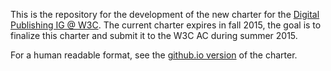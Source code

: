 This is the repository for the development of the new charter for the [Digital Publishing IG @ W3C](http://www.w3.org/dpub/IG). The current charter expires in fall 2015, the goal is to finalize this charter and submit it to the W3C AC during summer 2015. 

For a human readable format, see the [github.io version](http://w3c.github.io/dpub-charter/index.html) of the charter.
